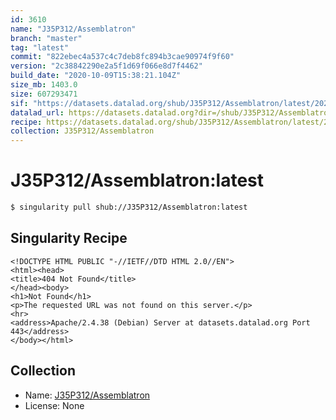 ```yaml
---
id: 3610
name: "J35P312/Assemblatron"
branch: "master"
tag: "latest"
commit: "822ebec4a537c4c7deb8fc894b3cae90974f9f60"
version: "2c38842290e2a5f1d69f066e8d7f4462"
build_date: "2020-10-09T15:38:21.104Z"
size_mb: 1403.0
size: 607293471
sif: "https://datasets.datalad.org/shub/J35P312/Assemblatron/latest/2020-10-09-822ebec4-2c388422/2c38842290e2a5f1d69f066e8d7f4462.sif"
datalad_url: https://datasets.datalad.org?dir=/shub/J35P312/Assemblatron/latest/2020-10-09-822ebec4-2c388422/
recipe: https://datasets.datalad.org/shub/J35P312/Assemblatron/latest/2020-10-09-822ebec4-2c388422/Singularity
collection: J35P312/Assemblatron
---
```


# J35P312/Assemblatron:latest

```bash
$ singularity pull shub://J35P312/Assemblatron:latest
```

## Singularity Recipe

```singularity
<!DOCTYPE HTML PUBLIC "-//IETF//DTD HTML 2.0//EN">
<html><head>
<title>404 Not Found</title>
</head><body>
<h1>Not Found</h1>
<p>The requested URL was not found on this server.</p>
<hr>
<address>Apache/2.4.38 (Debian) Server at datasets.datalad.org Port 443</address>
</body></html>
```

## Collection

 - Name: [J35P312/Assemblatron](https://github.com/J35P312/Assemblatron)
 - License: None

